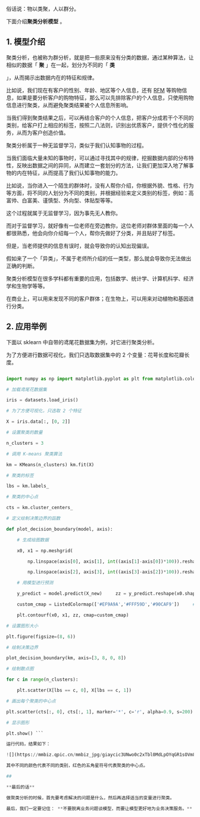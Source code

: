 俗话说：物以类聚，人以群分。

下面介绍**聚类分析模型** 。

## **1. 模型介绍**

聚类分析，也被称为群分析，就是把一些原来没有分类的数据，通过某种算法，让相似的数据「 **聚** 」在一起，划分为不同的「 **类**

」，从而揭示出数据内在的特征和规律。

比如说，我们现在有客户的性别、年龄、地区等个人信息，还有 [RFM](https://mp.weixin.qq.com/s?__biz=MzA4ODE2OTIxMw==&mid=2653477360&idx=1&sn=be2c4457318600fd9b5702c061c63672&scene=21#wechat_redirect "RFM") 等购物信息，如果是要分析客户的购物特征，那么可以先排除客户的个人信息，只使用购物信息进行聚类，从而避免聚类结果被个人信息所影响。

当我们得到聚类结果之后，可以再结合客户的个人信息，把客户分成若干个不同的类别，给客户打上相应的标签，按照二八法则，识别出优质客户，提供个性化的服务，从而为客户创造价值。

聚类分析属于一种无监督学习，类似于我们认知事物的过程。

当我们面临大量未知的事物时，可以通过寻找其中的规律，挖掘数据内部的分布特性，反映出数据之间的异同，从而建立一套划分的方法，让我们更加深入地了解事物的内在特征，从而提高了我们认知事物的能力。

比如说，当你进入一个陌生的群体时，没有人帮你介绍，你根据外貌、性格、行为等方面，将不同的人划分为不同的类别，并根据经验来定义类别的标签，例如：高富帅、白富美、谨慎型、外向型、体贴型等等。

这个过程就属于无监督学习，因为事先无人教你。

而对于监督学习，就好像有一位老师在旁边教你，这位老师对群体里面的每一个人都很熟悉，他会向你介绍每一个人，帮你先做好了分类，并且贴好了标签。

但是，当老师提供的信息有误时，就会导致你的认知出现偏误。

假如来了一个「异类」，不属于老师所介绍的任一类型，那么就会导致你无法做出正确的判断。

聚类分析模型在很多学科都有重要的应用，包括数学、统计学、计算机科学、经济学和生物学等等。

在商业上，可以用来发现不同的客户群体；在生物上，可以用来对动植物和基因进行分类。

## **2. 应用举例**

下面以 sklearn 中自带的鸢尾花数据集为例，对它进行聚类分析。

为了方便进行数据可视化，我们只选取数据集中的 2 个变量：花萼长度和花瓣长度。

```python # 导入相关库

import numpy as np import matplotlib.pyplot as plt from matplotlib.colors import ListedColormap from sklearn import datasets from sklearn.cluster import KMeans 

# 加载鸢尾花数据集

iris = datasets.load_iris() 

# 为了方便可视化，只选取 2 个特征

X = iris.data[:, [0, 2]]

# 设置聚类的数量

n_clusters = 3 

# 调用 K-means 聚类算法

km = KMeans(n_clusters) km.fit(X) 

# 聚类的标签

lbs = km.labels_

# 聚类的中心点

cts = km.cluster_centers_

# 定义绘制决策边界的函数

def plot_decision_boundary(model, axis):

    # 生成绘图数据

    x0, x1 = np.meshgrid(

        np.linspace(axis[0], axis[1], int((axis[1]-axis[0])*100)).reshape(-1,1),

        np.linspace(axis[2], axis[3], int((axis[3]-axis[2])*100)).reshape(-1,1)     )     X_new = np.c_[x0.ravel(), x1.ravel()]

    # 用模型进行预测

    y_predict = model.predict(X_new)     zz = y_predict.reshape(x0.shape)     # 定义颜色

    custom_cmap = ListedColormap(['#EF9A9A','#FFF59D','#90CAF9'])     # 绘图

    plt.contourf(x0, x1, zz, cmap=custom_cmap) 

# 设置图形大小

plt.figure(figsize=(8, 6)) 

# 绘制决策边界

plot_decision_boundary(km, axis=[3, 8, 0, 8]) 

# 绘制散点图

for c in range(n_clusters):

    plt.scatter(X[lbs == c, 0], X[lbs == c, 1]) 

# 画出每个聚类的中心点

plt.scatter(cts[:, 0], cts[:, 1], marker='*', c='r', alpha=0.9, s=200) 

# 显示图形

plt.show() ```

运行代码，结果如下：

![](https://mmbiz.qpic.cn/mmbiz_jpg/giaycic3UNwo0c2xTbl0MdLpOYqGR1sOVm8uHD8HrCcT6qF3lWS68wto5CB2wiaAFy0buErGwWAGhc4rhicGpzyVrw/640?wx_fmt=jpeg) 

其中不同的颜色代表不同的类别，红色的五角星符号代表聚类的中心点。

## 

**最后的话**

做聚类分析的时候，首先要考虑解决的问题是什么，然后再选择适当的变量进行聚类。

最后，我们一定要记住： **不要脱离业务问题谈模型，而要让模型更好地为业务决策服务。** ****
